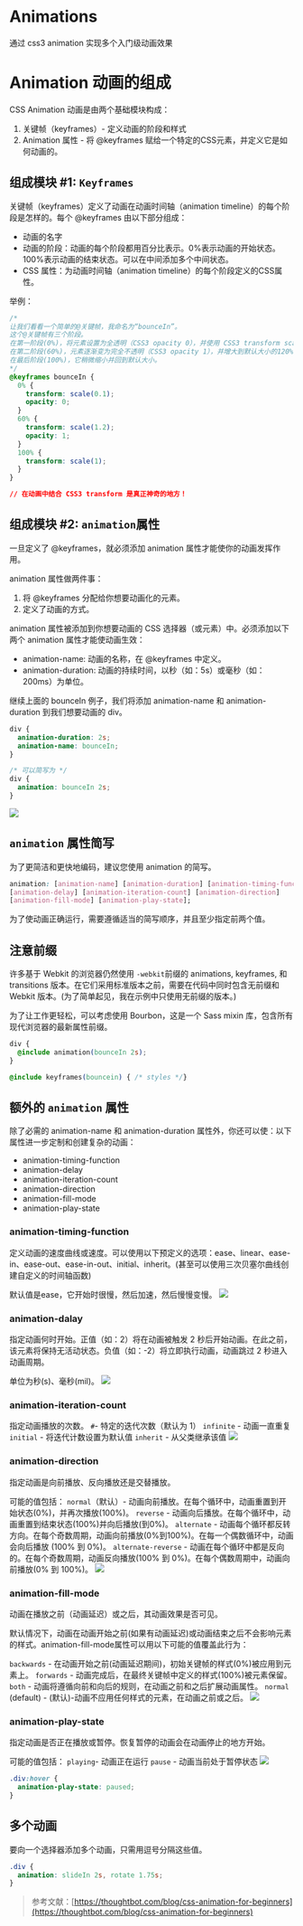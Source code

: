 # Animations
通过 css3 animation 实现多个入门级动画效果

# Animation 动画的组成

CSS Animation 动画是由两个基础模块构成：

1. 关键帧（keyframes）- 定义动画的阶段和样式
1. Animation 属性 - 将 @keyframes 赋给一个特定的CSS元素，并定义它是如何动画的。

## 组成模块 #1: `Keyframes`

关键帧（keyframes）定义了动画在动画时间轴（animation timeline）的每个阶段是怎样的。每个 @keyframes 由以下部分组成：

- 动画的名字
- 动画的阶段：动画的每个阶段都用百分比表示。0%表示动画的开始状态。100%表示动画的结束状态。可以在中间添加多个中间状态。
- CSS 属性：为动画时间轴（animation timeline）的每个阶段定义的CSS属性。

举例：

```css
/*
让我们看看一个简单的@关键帧，我命名为“bounceIn”。
这个@关键帧有三个阶段。
在第一阶段(0%)，将元素设置为全透明（CSS3 opacity 0），并使用 CSS3 transform scale 将其缩小到默认大小的10%。
在第二阶段(60%)，元素逐渐变为完全不透明（CSS3 opacity 1），并增大到默认大小的120%。
在最后阶段(100%)，它稍微缩小并回到默认大小。
*/
@keyframes bounceIn {
  0% {
    transform: scale(0.1);
    opacity: 0;
  }
  60% {
    transform: scale(1.2);
    opacity: 1;
  }
  100% {
    transform: scale(1);
  }
}

// 在动画中结合 CSS3 transform 是真正神奇的地方！
```

## 

## 组成模块 #2: `animation`属性

一旦定义了 @keyframes，就必须添加 animation 属性才能使你的动画发挥作用。

animation 属性做两件事：

1. 将 @keyframes 分配给你想要动画化的元素。
1. 定义了动画的方式。

animation 属性被添加到你想要动画的 CSS 选择器（或元素）中。必须添加以下两个 animation 属性才能使动画生效：

- animation-name: 动画的名称，在 @keyframes 中定义。
- animation-duration: 动画的持续时间，以秒（如：5s）或毫秒（如：200ms）为单位。

继续上面的 bounceIn 例子，我们将添加 animation-name 和 animation-duration 到我们想要动画的 div。

```css
div {
  animation-duration: 2s;
  animation-name: bounceIn;
}

/* 可以简写为 */
div {
  animation: bounceIn 2s;
}
```

![](https://cdn.nlark.com/yuque/0/2022/gif/22203542/1647495362195-69848b87-e799-48bb-a821-5f1fc7f216a9.gif#clientId=u25433b3e-6a17-4&crop=0&crop=0&crop=1&crop=1&from=paste&height=222&id=u97c1c157&margin=%5Bobject%20Object%5D&originHeight=358&originWidth=499&originalType=url&ratio=1&rotation=0&showTitle=false&status=done&style=none&taskId=u738d6625-dab1-46e5-a1e2-f522663c283&title=&width=309)

## `animation` 属性简写

为了更简洁和更快地编码，建议您使用 animation 的简写。

```css
animation: [animation-name] [animation-duration] [animation-timing-function]
[animation-delay] [animation-iteration-count] [animation-direction]
[animation-fill-mode] [animation-play-state];
```

为了使动画正确运行，需要遵循适当的简写顺序，并且至少指定前两个值。

## 注意前缀

许多基于 Webkit 的浏览器仍然使用 `-webkit`前缀的 animations, keyframes, 和 transitions 版本。在它们采用标准版本之前，需要在代码中同时包含无前缀和 Webkit 版本。(为了简单起见，我在示例中只使用无前缀的版本。)

为了让工作更轻松，可以考虑使用 Bourbon，这是一个 Sass mixin 库，包含所有现代浏览器的最新属性前缀。

```css
div {
  @include animation(bounceIn 2s);
}

@include keyframes(bouncein) { /* styles */}
```

## 额外的 `animation` 属性

除了必需的 animation-name 和 animation-duration 属性外，你还可以使：以下属性进一步定制和创建复杂的动画：

- animation-timing-function
- animation-delay
- animation-iteration-count
- animation-direction
- animation-fill-mode
- animation-play-state

### animation-timing-function

定义动画的速度曲线或速度。可以使用以下预定义的选项：ease、linear、ease-in、ease-out、ease-in-out、initial、inherit。(甚至可以使用三次贝塞尔曲线创建自定义的时间轴函数)

默认值是ease，它开始时很慢，然后加速，然后慢慢变慢。
![](https://cdn.nlark.com/yuque/0/2022/gif/22203542/1647495324360-6fddf9ec-9f1a-4983-9e01-c38eba06ba60.gif#clientId=u25433b3e-6a17-4&crop=0&crop=0&crop=1&crop=1&from=paste&height=174&id=uae884bfc&margin=%5Bobject%20Object%5D&originHeight=315&originWidth=431&originalType=url&ratio=1&rotation=0&showTitle=false&status=done&style=none&taskId=uaa7c9b07-ce93-402f-a117-46038b06736&title=&width=238)

### animation-dalay

指定动画何时开始。正值（如：2）将在动画被触发 2 秒后开始动画。在此之前，该元素将保持无活动状态。负值（如：-2）将立即执行动画，动画跳过 2 秒进入动画周期。

单位为秒(s)、毫秒(mil)。
![](https://cdn.nlark.com/yuque/0/2022/gif/22203542/1647496576190-fcc98ca4-a9b1-44ed-8f56-781c3d8e67c9.gif#clientId=u25433b3e-6a17-4&crop=0&crop=0&crop=1&crop=1&from=paste&height=194&id=ua6abbca5&margin=%5Bobject%20Object%5D&originHeight=428&originWidth=539&originalType=url&ratio=1&rotation=0&showTitle=false&status=done&style=none&taskId=uee48b02e-489a-4943-9e47-887c75b568f&title=&width=244)

### animation-iteration-count

指定动画播放的次数。
`#`- 特定的迭代次数（默认为 1）
`infinite` - 动画一直重复
`initial` - 将迭代计数设置为默认值
`inherit` - 从父类继承该值
![](https://cdn.nlark.com/yuque/0/2022/gif/22203542/1647496933870-1ca1cdf0-5768-48fe-99ab-5bfd0e16163e.gif#clientId=u25433b3e-6a17-4&crop=0&crop=0&crop=1&crop=1&from=paste&height=167&id=u8f5e60ef&margin=%5Bobject%20Object%5D&originHeight=358&originWidth=499&originalType=url&ratio=1&rotation=0&showTitle=false&status=done&style=none&taskId=u93daf5c1-72b2-4bb1-a1a4-0282401ae96&title=&width=233)

### animation-direction

指定动画是向前播放、反向播放还是交替播放。

可能的值包括：
`normal`（默认）- 动画向前播放。在每个循环中，动画重置到开始状态(0%)，并再次播放(100%)。
`reverse` - 动画向后播放。在每个循环中，动画重置到结束状态(100%)并向后播放(到0%)。
`alternate` - 动画每个循环都反转方向。在每个奇数周期，动画向前播放(0%到100%)。在每一个偶数循环中，动画会向后播放 (100% 到 0%)。
`alternate-reverse` - 动画在每个循环中都是反向的。在每个奇数周期，动画反向播放(100% 到 0%)。在每个偶数周期中，动画向前播放(0% 到 100%)。
![](https://cdn.nlark.com/yuque/0/2022/gif/22203542/1647497715413-f1e0e4fa-0f73-44ca-b98d-591ae94bb0dc.gif#clientId=u25433b3e-6a17-4&crop=0&crop=0&crop=1&crop=1&from=paste&height=173&id=u888ada1b&margin=%5Bobject%20Object%5D&originHeight=429&originWidth=706&originalType=url&ratio=1&rotation=0&showTitle=false&status=done&style=none&taskId=ueb4f2b49-9cb3-4509-8f2a-208fecd5d66&title=&width=284)

### animation-fill-mode

动画在播放之前（动画延迟）或之后，其动画效果是否可见。

默认情况下，动画在动画开始之前(如果有动画延迟)或动画结束之后不会影响元素的样式。animation-fill-mode属性可以用以下可能的值覆盖此行为：

`backwards` - 在动画开始之前(动画延迟期间)，初始关键帧的样式(0%)被应用到元素上。
`forwards` - 动画完成后，在最终关键帧中定义的样式(100%)被元素保留。
`both` - 动画将遵循向前和向后的规则，在动画之前和之后扩展动画属性。
`normal` (default) - (默认)-动画不应用任何样式的元素，在动画之前或之后。
![](https://cdn.nlark.com/yuque/0/2022/gif/22203542/1647500125520-0c2aeb93-c852-4d24-90d7-952a66c97670.gif#clientId=u25433b3e-6a17-4&crop=0&crop=0&crop=1&crop=1&from=paste&height=202&id=uc8c70980&margin=%5Bobject%20Object%5D&originHeight=462&originWidth=785&originalType=url&ratio=1&rotation=0&showTitle=false&status=done&style=none&taskId=u48212865-39c6-4276-b435-a67bf447d9f&title=&width=344)

### animation-play-state

指定动画是否正在播放或暂停。恢复暂停的动画会在动画停止的地方开始。

可能的值包括：
`playing`- 动画正在运行
`pause` - 动画当前处于暂停状态
![](https://cdn.nlark.com/yuque/0/2022/gif/22203542/1647501492719-43cdaa39-4f8c-4133-ba75-1d92d07b7b15.gif#clientId=u25433b3e-6a17-4&crop=0&crop=0&crop=1&crop=1&from=paste&height=173&id=ud5ad91ba&margin=%5Bobject%20Object%5D&originHeight=462&originWidth=499&originalType=url&ratio=1&rotation=0&showTitle=false&status=done&style=none&taskId=u623f2a4b-c110-45bc-902c-de5a7f8e6dc&title=&width=187)

```css
.div:hover {
  animation-play-state: paused;
}
```

## 多个动画

要向一个选择器添加多个动画，只需用逗号分隔这些值。

```css
.div {
  animation: slideIn 2s, rotate 1.75s;
}
```


> 参考文献：[https://thoughtbot.com/blog/css-animation-for-beginners](https://thoughtbot.com/blog/css-animation-for-beginners)